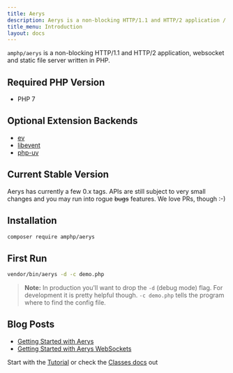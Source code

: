 ```yaml
---
title: Aerys
description: Aerys is a non-blocking HTTP/1.1 and HTTP/2 application / websocket / static file server.
title_menu: Introduction
layout: docs
---
```


`amphp/aerys` is a non-blocking HTTP/1.1 and HTTP/2 application, websocket and static file server written in PHP.

## Required PHP Version

- PHP 7

## Optional Extension Backends

- [ev](https://pecl.php.net/package/ev)
- [libevent](https://pecl.php.net/package/libevent)
- [php-uv](https://github.com/bwoebi/php-uv)

## Current Stable Version

Aerys has currently a few 0.x tags. APIs are still subject to very small changes and you may run into rogue <s>bugs</s> features. We love PRs, though :-)

## Installation

```bash
composer require amphp/aerys
```

## First Run

```bash
vendor/bin/aerys -d -c demo.php
```

> **Note:** In production you'll want to drop the `-d` (debug mode) flag. For development it is pretty helpful though. `-c demo.php` tells the program where to find the config file.

## Blog Posts

 - [Getting Started with Aerys](http://blog.kelunik.com/2015/10/21/getting-started-with-aerys.html)
 - [Getting Started with Aerys WebSockets](http://blog.kelunik.com/2015/10/20/getting-started-with-aerys-websockets.html)

<div class="tutorial-next">Start with the <a href="setup/start.html">Tutorial</a> or check the <a href="classes">Classes docs</a> out</div>
